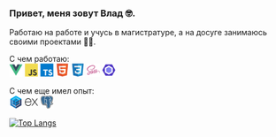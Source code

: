### Привет, меня зовут Влад 🤓.
Работаю на работе и учусь в магистратуре, а на досуге занимаюсь своими проектами 👨‍💻.

С чем работаю:
<br>
<img src="https://github.com/devicons/devicon/blob/master/icons/vuejs/vuejs-original.svg" alt="vuejs" width="24" height="24" background="#4FC08D"/>
<img src="https://github.com/devicons/devicon/blob/master/icons/javascript/javascript-original.svg" alt="js" width="24" height="24" background="#4FC08D"/>
<img src="https://github.com/devicons/devicon/blob/master/icons/typescript/typescript-original.svg" alt="ts" width="24" height="24" background="#4FC08D"/>
<img src="https://github.com/devicons/devicon/blob/master/icons/html5/html5-original.svg" alt="html5" width="24" height="24" background="#4FC08D"/>
<img src="https://github.com/devicons/devicon/blob/master/icons/css3/css3-original.svg" alt="css3" width="24" height="24" background="#4FC08D"/>
<img src="https://github.com/devicons/devicon/blob/master/icons/sass/sass-original.svg" alt="sass" width="24" height="24" background="#4FC08D"/>
<img src="https://github.com/devicons/devicon/blob/master/icons/eslint/eslint-original.svg" alt="eslint" width="24" height="24" background="#4FC08D"/>

С чем еще имел опыт:
<br>
<img src="https://github.com/devicons/devicon/blob/master/icons/sequelize/sequelize-original.svg" alt="sequelize" width="24" height="24" background="#4FC08D"/>
<img src="https://github.com/devicons/devicon/blob/master/icons/express/express-original.svg" alt="express" width="24" height="24" background="#4FC08D"/>
<img src="https://github.com/devicons/devicon/blob/master/icons/postgresql/postgresql-original.svg" alt="express" width="24" height="24" background="#4FC08D"/>

[![Top Langs](https://github-readme-stats.vercel.app/api/top-langs/?username=vladkutnyakov&layout=compact)](https://github.com/anuraghazra/github-readme-stats)
